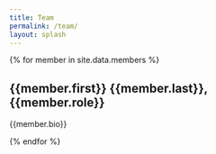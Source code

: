 ```yaml
---
title: Team
permalink: /team/
layout: splash
---
```


{% for member in site.data.members %}
<h2>{{member.first}} {{member.last}}, {{member.role}}</h2>
<p>{{member.bio}}</p>
{% endfor %}
